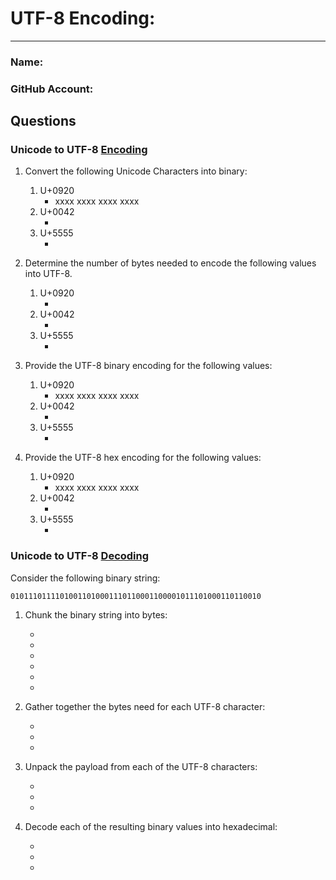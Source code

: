 # UTF-8 Encoding:
---
### Name:                                <!-- response -->
### GitHub Account:                      <!-- response -->

## Questions

### Unicode to UTF-8 [Encoding](encode_utf.md)
1. Convert the following Unicode Characters into binary:
   1. U+0920
      - xxxx xxxx xxxx xxxx  <!-- response -->
   1. U+0042
      -   <!-- response -->
   1. U+5555
      -   <!-- response -->

1. Determine the number of bytes needed to encode the following values into UTF-8.
   1. U+0920
      -   <!-- response -->
   1. U+0042
      -   <!-- response -->
   1. U+5555
      -   <!-- response -->

1. Provide the UTF-8 binary encoding for the following values:
   1. U+0920
      - xxxx xxxx xxxx xxxx  <!-- response -->
   1. U+0042
      -   <!-- response -->
   1. U+5555
      -   <!-- response -->

1. Provide the UTF-8 hex encoding for the following values:
   1. U+0920
      - xxxx xxxx xxxx xxxx  <!-- response -->
   1. U+0042
      -   <!-- response -->
   1. U+5555
      -   <!-- response -->

### Unicode to UTF-8 [Decoding](decode_utf.md)

Consider the following binary string:
```
01011101111010011010001110110001100001011101000110110010
```

1. Chunk the binary string into bytes:
   -   <!-- response -->
   -   <!-- response -->
   -   <!-- response -->
   -   <!-- response -->
   -   <!-- response -->
   -   <!-- response -->

1. Gather together the bytes need for each UTF-8 character:
   -   <!-- response -->
   -   <!-- response -->
   -   <!-- response -->

1. Unpack the payload from each of the UTF-8 characters:
   -   <!-- response -->
   -   <!-- response -->
   -   <!-- response -->

1. Decode each of the resulting binary values into hexadecimal:
   -   <!-- response -->
   -   <!-- response -->
   -   <!-- response -->




